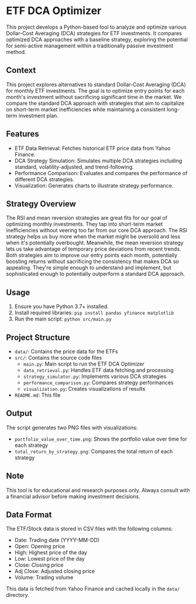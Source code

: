 # ETF DCA Optimizer

This project develops a Python-based tool to analyze and optimize various Dollar-Cost Averaging (DCA) strategies for ETF investments. It compares optimized DCA approaches with a baseline strategy, exploring the potential for semi-active management within a traditionally passive investment method.

## Context

This project explores alternatives to standard Dollar-Cost Averaging (DCA) for monthly ETF investments. The goal is to optimize entry points for each month's investment without sacrificing significant time in the market. We compare the standard DCA approach with strategies that aim to capitalize on short-term market inefficiencies while maintaining a consistent long-term investment plan.

## Features

- ETF Data Retrieval: Fetches historical ETF price data from Yahoo Finance.
- DCA Strategy Simulation: Simulates multiple DCA strategies including standard, volatility-adjusted, and trend-following.
- Performance Comparison: Evaluates and compares the performance of different DCA strategies.
- Visualization: Generates charts to illustrate strategy performance.

## Strategy Overview
The RSI and mean reversion strategies are great fits for our goal of optimizing monthly investments. 
They tap into short-term market inefficiencies without veering too far from our core DCA approach. 
The RSI strategy helps us buy more when the market might be oversold and less when it's potentially overbought. 
Meanwhile, the mean reversion strategy lets us take advantage of temporary price deviations from recent trends. 
Both strategies aim to improve our entry points each month, potentially boosting returns without sacrificing the 
consistency that makes DCA so appealing. They're simple enough to understand and implement, but sophisticated enough to 
potentially outperform a standard DCA approach.

## Usage

1. Ensure you have Python 3.7+ installed.
2. Install required libraries: `pip install pandas yfinance matplotlib`
3. Run the main script: `python src/main.py`

## Project Structure

- `data/`: Contains the price data for the ETFs
- `src/`: Contains the source code files
  - `main.py`: Main script to run the ETF DCA Optimizer
  - `data_retrieval.py`: Handles ETF data fetching and processing
  - `strategy_simulator.py`: Implements various DCA strategies
  - `performance_comparison.py`: Compares strategy performances
  - `visualization.py`: Creates visualizations of results
- `README.md`: This file

## Output

The script generates two PNG files with visualizations:
- `portfolio_value_over_time.png`: Shows the portfolio value over time for each strategy
- `total_return_by_strategy.png`: Compares the total return of each strategy

## Note

This tool is for educational and research purposes only. Always consult with a financial advisor before making investment decisions.

## Data Format
The ETF/Stock data is stored in CSV files with the following columns:
- Date: Trading date (YYYY-MM-DD)
- Open: Opening price
- High: Highest price of the day
- Low: Lowest price of the day
- Close: Closing price
- Adj Close: Adjusted closing price
- Volume: Trading volume

This data is fetched from Yahoo Finance and cached locally in the `data/` directory.